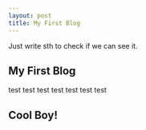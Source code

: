 ```yaml
---
layout: post
title: My First Blog
---
```


Just write sth to check if we can see it.

## My First Blog

test test test test test test test

## Cool Boy!
